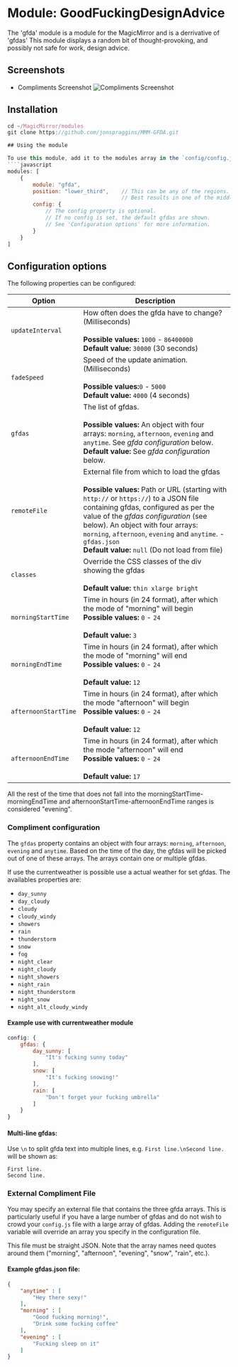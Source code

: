 # Module: GoodFuckingDesignAdvice
The 'gfda' module is a module for the MagicMirror and is a derrivative of 'gfdas'
This module displays a random bit of thought-provoking, and possibly not safe for work, design advice.

## Screenshots
- Compliments Screenshot
![Compliments Screenshot](gfdas_screenshot.png)

## Installation
```javascript
cd ~/MagicMirror/modules
git clone https://github.com/jonspraggins/MMM-GFDA.git

## Using the module

To use this module, add it to the modules array in the `config/config.js` file:
````javascript
modules: [
	{
		module: "gfda",
		position: "lower_third",	// This can be any of the regions.
									// Best results in one of the middle regions like: lower_third
		config: {
			// The config property is optional.
			// If no config is set, the default gfdas are shown.
			// See 'Configuration options' for more information.
		}
	}
]
````

## Configuration options

The following properties can be configured:


| Option           | Description
| ---------------- | -----------
| `updateInterval` | How often does the gfda have to change? (Milliseconds) <br><br> **Possible values:** `1000` - `86400000` <br> **Default value:** `30000` (30 seconds)
| `fadeSpeed`      | Speed of the update animation. (Milliseconds) <br><br> **Possible values:**`0` - `5000` <br> **Default value:** `4000` (4 seconds)
| `gfdas`	   | The list of gfdas. <br><br> **Possible values:** An object with four arrays: `morning`, `afternoon`, `evening` and `anytime`. See _gfda configuration_ below. <br> **Default value:** See _gfda configuration_ below.
| `remoteFile`     | External file from which to load the gfdas <br><br> **Possible values:** Path or URL (starting with `http://` or `https://`) to a JSON file containing gfdas, configured as per the value of the _gfdas configuration_ (see below). An object with four arrays: `morning`, `afternoon`, `evening` and `anytime`. - `gfdas.json` <br> **Default value:** `null` (Do not load from file)
| `classes`        | Override the CSS classes of the div showing the gfdas <br><br> **Default value:** `thin xlarge bright`
| `morningStartTime`        |  Time in hours (in 24 format), after which the mode of "morning" will begin <br> **Possible values:** `0` - `24` <br><br> **Default value:** `3`
| `morningEndTime`        |  Time in hours (in 24 format), after which the mode of "morning" will end <br> **Possible values:** `0` - `24` <br><br> **Default value:** `12`
| `afternoonStartTime`        | Time in hours (in 24 format), after which the mode "afternoon" will begin <br> **Possible values:** `0` - `24` <br><br>  **Default value:** `12`
| `afternoonEndTime`        | Time in hours (in 24 format), after which the mode "afternoon" will end <br> **Possible values:** `0` - `24` <br><br> **Default value:** `17`

All the rest of the time that does not fall into the morningStartTime-morningEndTime and afternoonStartTime-afternoonEndTime ranges is considered "evening".

### Compliment configuration

The `gfdas` property contains an object with four arrays: <code>morning</code>, <code>afternoon</code>, <code>evening</code> and <code>anytime</code>. Based on the time of the day, the gfdas will be picked out of one of these arrays. The arrays contain one or multiple gfdas.


If use the currentweather is possible use a actual weather for set gfdas. The availables properties are:
- `day_sunny`
- `day_cloudy`
- `cloudy`
- `cloudy_windy`
- `showers`
- `rain`
- `thunderstorm`
- `snow`
- `fog`
- `night_clear`
- `night_cloudy`
- `night_showers`
- `night_rain`
- `night_thunderstorm`
- `night_snow`
- `night_alt_cloudy_windy`

#### Example use with currentweather module
````javascript
config: {
	gfdas: {
		day_sunny: [
			"It's fucking sunny today"
		],
		snow: [
			"It's fucking snowing!"
		],
		rain: [
			"Don't forget your fucking umbrella"
		]
	}
}
````

#### Multi-line gfdas:
Use `\n` to split gfda text into multiple lines, e.g. `First line.\nSecond line.` will be shown as:
```
First line.
Second line.
```

### External Compliment File
You may specify an external file that contains the three gfda arrays. This is particularly useful if you have a
large number of gfdas and do not wish to crowd your `config.js` file with a large array of gfdas.
Adding the `remoteFile` variable will override an array you specify in the configuration file.

This file must be straight JSON. Note that the array names need quotes
around them ("morning", "afternoon", "evening", "snow", "rain", etc.).
#### Example gfdas.json file:
````json
{
    "anytime" : [
        "Hey there sexy!"
    ],
    "morning" : [
        "Good fucking morning!",
        "Drink some fucking coffee"
    ],
    "evening" : [
        "Fucking sleep on it"
    ]
}
````

